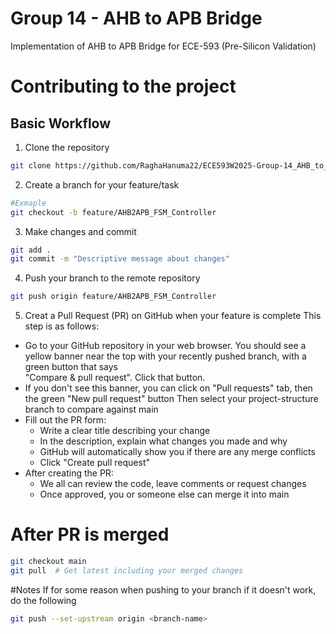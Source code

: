 # Group 14 - AHB to APB Bridge

Implementation of AHB to APB Bridge for ECE-593 (Pre-Silicon Validation)

# Contributing to the project
## Basic Workflow
1. Clone the repository
```bash
git clone https://github.com/RaghaHanuma22/ECE593W2025-Group-14_AHB_to_APB_Bridge.git
```
2. Create a branch for your feature/task
```bash
#Exmaple
git checkout -b feature/AHB2APB_FSM_Controller 
```
3. Make changes and commit
```bash
git add .
git commit -m "Descriptive message about changes"
```
4. Push your branch to the remote repository
```bash
git push origin feature/AHB2APB_FSM_Controller 
```
5. Creat a Pull Request (PR) on GitHub when your feature is complete
This step is as follows: 
- Go to your GitHub repository in your web browser. You should see a yellow banner near the top with your recently pushed branch, with a green button that says  
"Compare & pull request". Click that button.
- If you don't see this banner, you can click on "Pull requests" tab, then the green "New pull request" button
Then select your project-structure branch to compare against main
- Fill out the PR form:
    - Write a clear title describing your change
    - In the description, explain what changes you made and why
    - GitHub will automatically show you if there are any merge conflicts
    - Click "Create pull request"
- After creating the PR:
    - We all  can review the code, leave comments or request changes
    - Once approved, you or someone else  can merge it into main

# After PR is merged
```bash
git checkout main
git pull  # Get latest including your merged changes
```

#Notes
If for some reason when pushing to your branch if it doesn't work, do the following
```bash
git push --set-upstream origin <branch-name>
```
